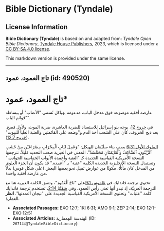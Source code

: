 # Bible Dictionary (Tyndale)

## License Information

**Bible Dictionary (Tyndale)** is based on and adapted from: _Tyndale Open Bible Dictionary_, [Tyndale House Publishers](https://tyndaleopenresources.com/), 2023, which is licensed under a [CC BY-SA 4.0 license](https://creativecommons.org/licenses/by-sa/4.0/legalcode.en).

This markdown version is provided under the same license.



--------------------------------

## تاج العمود، عمود (id: 490520)

تاج العمود، عمود\*
==================

عارضة أفقية موضوعة فوق مدخل الباب، مدعومة بهياكل تُسمى "الأعتاب" أو ببساطة "قوائم الباب".

في [خروج 12](https://ref.ly/Exod12:1-Exod12:51)، يوجه بنو إسرائيل للاستعداد للضربة العاشرة، ضربة الموت، ولأول فصح. بعد ذبح الخروف، كان على الشعب أخذ الدم و"وضعه على القائمتين والعتبة العليا للبيوت" ([خروج 12:7](https://ref.ly/Exod12:7)).

[الملوك الأول 6:31](https://ref.ly/1Kgs6:31) يصف بناء سلَيْمَان للهيكل: "وَعَمِلَ لِبَابِ ٱلْمِحْرَابِ مِصْرَاعَيْنِ مِنْ خَشَبِ ٱلزَّيْتُونِ. ٱلسَّاكِفُ وَٱلْقَائِمَتَانِ مُخَمَّسَةٌ". المعنى في العبرية صعب التحديد قليلاً. تترجمها النسخة الأمريكية القياسية الجديدة كـ "العتبة وأعمدة الأبواب الخماسية الجوانب." وتستبدل النسخة الإنجليزية الجديدة الكلمة "عتبة" بـ "أعمدة." قد يكون أن الجزء العلوي من المدخل كان مائلًا، مكونًا من عوارض تميل نحو بعضها البعض (على شكل قوس) بدلاً من عارضة أفقية واحدة.

تحتوي ترجمة فاندايك في [عَاموس 9:1](https://ref.ly/Amos9:1)على "تَاجَ ٱلْعَمُودِ"، وتتفق الكلمة العبرية هنا مع الترجمة العربيّة، إذ تبدو أنها تعني رأس العمود. وفي [صَفَنْيَا 2:14](https://ref.ly/Zeph2:14)، تستخدم ترجمة فاندايك كلمة "عتبات" وتحتوي النسخة الأمريكية القياسية الجديدة على "تيجان أعمدتها". **انظر** العمارة.

* **Associated Passages:** EXO 12:7; 1KI 6:31; AMO 9:1; ZEP 2:14; EXO 12:1–EXO 12:51
* **Associated Articles:** الهندسة المِعمارية (ID: `207144@TyndaleBibleDictionary`)

